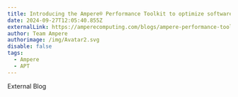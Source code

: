 ```yaml
---
title: Introducing the Ampere® Performance Toolkit to optimize software
date: 2024-09-27T12:05:40.855Z
externalLink: https://amperecomputing.com/blogs/ampere-performance-toolkit-announcement
author: Team Ampere
authorimage: /img/Avatar2.svg
disable: false
tags:
  - Ampere
  - APT
---
```

External Blog